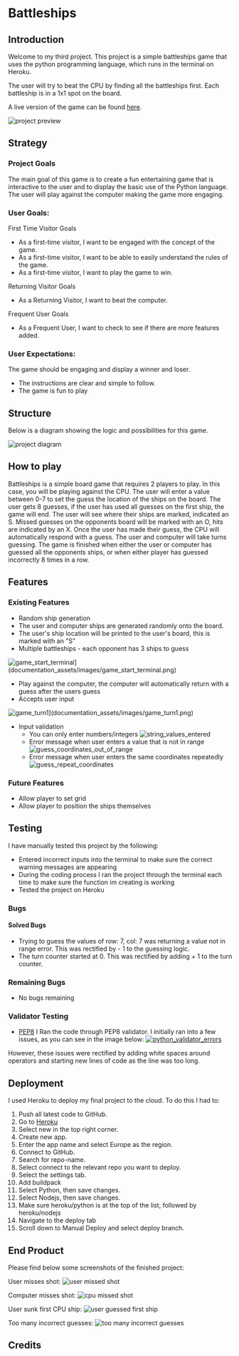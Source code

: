 # Battleships

## Introduction

Welcome to my third project. This project is a simple battleships game that uses the python programming language, which runs in the terminal on Heroku.

The user will try to beat the CPU by finding all the battleships first. Each battleship is in a 1x1 spot on the board.

A live version of the game can be found [here](placeholder).

![project preview](documentation_assets/images/finished_screenshot.png)

## Strategy

### Project Goals

The main goal of this game is to create a fun entertaining game that is interactive to the user and to display the basic use of the Python language. The user will play against the computer making the game more engaging.

### User Goals:

First Time Visitor Goals
- As a first-time visitor, I want to be engaged with the concept of the game.
- As a first-time visitor, I want to be able to easily understand the rules of the game.
- As a first-time visitor, I want to play the game to win.

Returning Visitor Goals
- As a Returning Visitor, I want to beat the computer.

Frequent User Goals
- As a Frequent User, I want to check to see if there are more features added.

### User Expectations:

The game should be engaging and display a winner and loser.

- The instructions are clear and simple to follow.
- The game is fun to play

## Structure

Below is a diagram showing the logic and possibilities for this game.

![project diagram](documentation_assets/images/battleships_diagram.png)

## How to play

Battleships is a simple board game that requires 2 players to play. In this case, you will be playing against the CPU.
The user will enter a value between 0-7 to set the guess the location of the ships on the board.
The user gets 8 guesses, if the user has used all guesses on the first ship, the game will end.
The user will see where their ships are marked, indicated an S.
Missed guesses on the opponents board will be marked with an O, hits are indicated by an X.
Once the user has made their guess, the CPU will automatically respond with a guess.
The user and computer will take turns guessing.
The game is finished when either the user or computer has guessed all the opponents ships, or when either player has guessed incorrectly 8 times in a row.

## Features

### Existing Features
- Random ship generation
 - The user and computer ships are generated randomly onto the board.
 - The user's ship location will be printed to the user's board, this is marked with an "S"
 - Multiple battleships - each opponent has 3 ships to guess

![game_start_terminal](documentation_assets/images/game_start_terminal.png)](documentation_assets/images/game_start_terminal.png)

- Play against the computer, the computer will automatically return with a guess after the users guess
- Accepts user input


![game_turn1](documentation_assets/images/game_turn1.png)](documentation_assets/images/game_turn1.png)

- Input validation
    - You can only enter numbers/integers
    ![string_values_entered](documentation_assets/images/input_validation_string.png)
    - Error message when user enters a value that is not in range
    ![guess_coordinates_out_of_range](documentation_assets/images/guess_value_out_of_range.png)
    - Error message when user enters the same coordinates repeatedly
    ![guess_repeat_coordinates](documentation_assets/images/guess_repeat_coordinates.png)
### Future Features
 - Allow player to set grid
 - Allow player to position the ships themselves
## Testing

I have manually tested this project by the following:
- Entered incorrect inputs into the terminal to make sure the correct warning messages are appearing
- During the coding process I ran the project through the terminal each time to make sure the function im creating is working
- Tested the project on Heroku
### Bugs
#### Solved Bugs
- Trying to guess the values of row: 7, col: 7 was returning a value not in range error. This was rectified by - 1 to the guessing logic.
- The turn counter started at 0. This was rectified by adding + 1 to the turn counter.

### Remaining Bugs
- No bugs remaining
### Validator Testing
- [PEP8](http://pep8online.com/)
I Ran the code through PEP8 validator. I initially ran into a few issues, as you can see in the image below:
[![python_validator_errors](documentation_assets/images/python_validator_errors.png)](documentation_assets/images/python_validator_errors.png)

However, these issues were rectified by adding white spaces around operators and starting new lines of code as the line was too long. 
## Deployment
I used Heroku to deploy my final project to the cloud. To do this I had to:

1. Push all latest code to GitHub.
2. Go to [Heroku](https://dashboard.heroku.com/apps)
3. Select new in the top right corner.
4. Create new app.
5. Enter the app name and select Europe as the region.
6. Connect to GitHub.
7. Search for repo-name.
8. Select connect to the relevant repo you want to deploy.
9. Select the settings tab.
10. Add buildpack
11. Select Python, then save changes.
12. Select Nodejs, then save changes.
13. Make sure heroku/python is at the top of the list, followed by heroku/nodejs
14. Navigate to the deploy tab
15. Scroll down to Manual Deploy and select deploy branch.
## End Product

Please find below some screenshots of the finished project:

User misses shot:
![user missed shot](documentation_assets/images/user_missed.png)

Computer misses shot:
![cpu missed shot](documentation_assets/images/cpu_missed.png)

User sunk first CPU ship:
![user guessed first ship](documentation_assets/images/user_guessed_first_ship.png)

Too many incorrect guesses:
![too many incorrect guesses](documentation_assets/images/game_over_incorrect_guesses.png)

## Credits